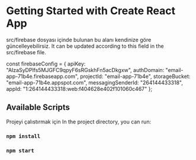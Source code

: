 # Getting Started with Create React App

src/firebase dosyası içinde bulunan bu alanı kendinize göre güncelleyebilirsiz.
It can be updated according to this field in the src/firebase file.

const firebaseConfig = {
    apiKey: "AIzaSyDPlfs5MJGFC9qpyF6sRGskhFn5acDkgxw",
    authDomain: "email-app-71b4e.firebaseapp.com",
    projectId: "email-app-71b4e",
    storageBucket: "email-app-71b4e.appspot.com",
    messagingSenderId: "264144433318",
    appId: "1:264144433318:web:f404628e402f101060c467"
  };

## Available Scripts

Projeyi çalıstırmak için
In the project directory, you can run:

### `npm install`
### `npm start`

